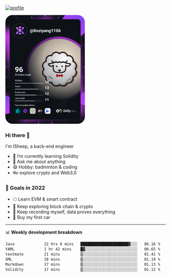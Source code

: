 [![profile](http://img.codelin.xyz/hello-im-isheep.svg)](https://www.calligrapher.ai/)

<a href="https://app.daily.dev/linziyang1106"><img src="/devcard.png" width="250" alt="ISheep's Dev Card"/></a>

### Hi there 🐏

I'm ISheep, a back-end engineer

- 🔭 I’m currently learning Solidity
- 💬 Ask me about anything
- 😄 Hobby: badminton & coding
- 👓 explore crypto and Web3.0

### 🚀 Goals in 2022
+ 🌕 Learn EVM & smart contract
+ 🤔 Keep exploring block chain & crypto
+ 🐏 Keep recording myself, data proves everything
+ 🚗 Buy my first car

-------

📊 **Weekly development breakdown**
<!--START_SECTION:waka-->

```text
Java             22 hrs 6 mins   █████████████████████▓░░░   86.16 %
YAML             1 hr 42 mins    █▓░░░░░░░░░░░░░░░░░░░░░░░   06.65 %
textmate         21 mins         ▒░░░░░░░░░░░░░░░░░░░░░░░░   01.41 %
XML              18 mins         ▒░░░░░░░░░░░░░░░░░░░░░░░░   01.19 %
Markdown         17 mins         ▒░░░░░░░░░░░░░░░░░░░░░░░░   01.13 %
Solidity         17 mins         ▒░░░░░░░░░░░░░░░░░░░░░░░░   01.12 %
```

<!--END_SECTION:waka-->
